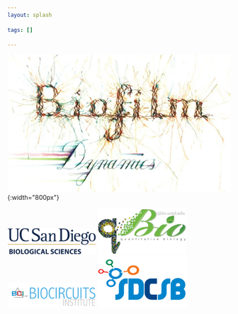 ```yaml
---
layout: splash

tags: []

---
```


![](/assets/images/art/biofilm_dynamics.jpg){:width="800px"}

<p float="left">
  <img src="/assets/images/orgs/ucsd_biosciences.png" width="200" />
  <img src="/assets/images/orgs/qbio.png" width="200" />
  <img src="/assets/images/orgs/biocircuits_institute.png" width="200" />
  <img src="/assets/images/orgs/sdcsb.png" width="200" />

</p>
